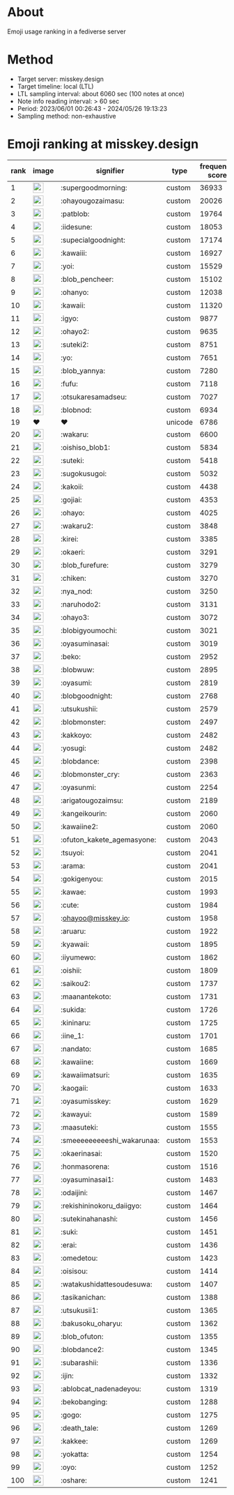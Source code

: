 # About
Emoji usage ranking in a fediverse server

# Method
- Target server: misskey.design
- Target timeline: local (LTL)
- LTL sampling interval: about 6060 sec (100 notes at once)
- Note info reading interval: > 60 sec
- Period: 2023/06/01 00:26:43 - 2024/05/26 19:13:23 
- Sampling method: non-exhaustive

# Emoji ranking at misskey.design

|rank|image|signifier|type|frequency score|
|----|----|----|----|----|
|1|<img height="24" src="https://misskey.design/emoji/supergoodmorning.webp">|:supergoodmorning:|custom|36933|
|2|<img height="24" src="https://misskey.design/emoji/ohayougozaimasu.webp">|:ohayougozaimasu:|custom|20026|
|3|<img height="24" src="https://misskey.design/emoji/patblob.webp">|:patblob:|custom|19764|
|4|<img height="24" src="https://misskey.design/emoji/iidesune.webp">|:iidesune:|custom|18053|
|5|<img height="24" src="https://misskey.design/emoji/supecialgoodnight.webp">|:supecialgoodnight:|custom|17174|
|6|<img height="24" src="https://misskey.design/emoji/kawaiii.webp">|:kawaiii:|custom|16927|
|7|<img height="24" src="https://misskey.design/emoji/yoi.webp">|:yoi:|custom|15529|
|8|<img height="24" src="https://misskey.design/emoji/blob_pencheer.webp">|:blob_pencheer:|custom|15102|
|9|<img height="24" src="https://misskey.design/emoji/ohanyo.webp">|:ohanyo:|custom|12038|
|10|<img height="24" src="https://misskey.design/emoji/kawaii.webp">|:kawaii:|custom|11320|
|11|<img height="24" src="https://misskey.design/emoji/igyo.webp">|:igyo:|custom|9877|
|12|<img height="24" src="https://misskey.design/emoji/ohayo2.webp">|:ohayo2:|custom|9635|
|13|<img height="24" src="https://misskey.design/emoji/suteki2.webp">|:suteki2:|custom|8751|
|14|<img height="24" src="https://misskey.design/emoji/yo.webp">|:yo:|custom|7651|
|15|<img height="24" src="https://misskey.design/emoji/blob_yannya.webp">|:blob_yannya:|custom|7280|
|16|<img height="24" src="https://misskey.design/emoji/fufu.webp">|:fufu:|custom|7118|
|17|<img height="24" src="https://misskey.design/emoji/otsukaresamadseu.webp">|:otsukaresamadseu:|custom|7027|
|18|<img height="24" src="https://misskey.design/emoji/blobnod.webp">|:blobnod:|custom|6934|
|19|❤|❤|unicode|6786|
|20|<img height="24" src="https://misskey.design/emoji/wakaru.webp">|:wakaru:|custom|6600|
|21|<img height="24" src="https://misskey.design/emoji/oishiso_blob1.webp">|:oishiso_blob1:|custom|5834|
|22|<img height="24" src="https://misskey.design/emoji/suteki.webp">|:suteki:|custom|5418|
|23|<img height="24" src="https://misskey.design/emoji/sugokusugoi.webp">|:sugokusugoi:|custom|5032|
|24|<img height="24" src="https://misskey.design/emoji/kakoii.webp">|:kakoii:|custom|4438|
|25|<img height="24" src="https://misskey.design/emoji/gojiai.webp">|:gojiai:|custom|4353|
|26|<img height="24" src="https://misskey.design/emoji/ohayo.webp">|:ohayo:|custom|4025|
|27|<img height="24" src="https://misskey.design/emoji/wakaru2.webp">|:wakaru2:|custom|3848|
|28|<img height="24" src="https://misskey.design/emoji/kirei.webp">|:kirei:|custom|3385|
|29|<img height="24" src="https://misskey.design/emoji/okaeri.webp">|:okaeri:|custom|3291|
|30|<img height="24" src="https://misskey.design/emoji/blob_furefure.webp">|:blob_furefure:|custom|3279|
|31|<img height="24" src="https://misskey.design/emoji/chiken.webp">|:chiken:|custom|3270|
|32|<img height="24" src="https://misskey.design/emoji/nya_nod.webp">|:nya_nod:|custom|3250|
|33|<img height="24" src="https://misskey.design/emoji/naruhodo2.webp">|:naruhodo2:|custom|3131|
|34|<img height="24" src="https://misskey.design/emoji/ohayo3.webp">|:ohayo3:|custom|3072|
|35|<img height="24" src="https://misskey.design/emoji/blobigyoumochi.webp">|:blobigyoumochi:|custom|3021|
|36|<img height="24" src="https://misskey.design/emoji/oyasuminasai.webp">|:oyasuminasai:|custom|3019|
|37|<img height="24" src="https://misskey.design/emoji/beko.webp">|:beko:|custom|2952|
|38|<img height="24" src="https://misskey.design/emoji/blobwuw.webp">|:blobwuw:|custom|2895|
|39|<img height="24" src="https://misskey.design/emoji/oyasumi.webp">|:oyasumi:|custom|2819|
|40|<img height="24" src="https://misskey.design/emoji/blobgoodnight.webp">|:blobgoodnight:|custom|2768|
|41|<img height="24" src="https://misskey.design/emoji/utsukushii.webp">|:utsukushii:|custom|2579|
|42|<img height="24" src="https://misskey.design/emoji/blobmonster.webp">|:blobmonster:|custom|2497|
|43|<img height="24" src="https://misskey.design/emoji/kakkoyo.webp">|:kakkoyo:|custom|2482|
|44|<img height="24" src="https://misskey.design/emoji/yosugi.webp">|:yosugi:|custom|2482|
|45|<img height="24" src="https://misskey.design/emoji/blobdance.webp">|:blobdance:|custom|2398|
|46|<img height="24" src="https://misskey.design/emoji/blobmonster_cry.webp">|:blobmonster_cry:|custom|2363|
|47|<img height="24" src="https://misskey.design/emoji/oyasunmi.webp">|:oyasunmi:|custom|2254|
|48|<img height="24" src="https://misskey.design/emoji/arigatougozaimsu.webp">|:arigatougozaimsu:|custom|2189|
|49|<img height="24" src="https://misskey.design/emoji/kangeikourin.webp">|:kangeikourin:|custom|2060|
|50|<img height="24" src="https://misskey.design/emoji/kawaiine2.webp">|:kawaiine2:|custom|2060|
|51|<img height="24" src="https://misskey.design/emoji/ofuton_kakete_agemasyone.webp">|:ofuton_kakete_agemasyone:|custom|2043|
|52|<img height="24" src="https://misskey.design/emoji/tsuyoi.webp">|:tsuyoi:|custom|2041|
|53|<img height="24" src="https://misskey.design/emoji/arama.webp">|:arama:|custom|2041|
|54|<img height="24" src="https://misskey.design/emoji/gokigenyou.webp">|:gokigenyou:|custom|2015|
|55|<img height="24" src="https://misskey.design/emoji/kawae.webp">|:kawae:|custom|1993|
|56|<img height="24" src="https://misskey.design/emoji/cute.webp">|:cute:|custom|1984|
|57|<img height="24" src="https://misskey.design/emoji/ohayoo.webp">|:ohayoo@misskey.io:|custom|1958|
|58|<img height="24" src="https://misskey.design/emoji/aruaru.webp">|:aruaru:|custom|1922|
|59|<img height="24" src="https://misskey.design/emoji/kyawaii.webp">|:kyawaii:|custom|1895|
|60|<img height="24" src="https://misskey.design/emoji/iiyumewo.webp">|:iiyumewo:|custom|1862|
|61|<img height="24" src="https://misskey.design/emoji/oishii.webp">|:oishii:|custom|1809|
|62|<img height="24" src="https://misskey.design/emoji/saikou2.webp">|:saikou2:|custom|1737|
|63|<img height="24" src="https://misskey.design/emoji/maanantekoto.webp">|:maanantekoto:|custom|1731|
|64|<img height="24" src="https://misskey.design/emoji/sukida.webp">|:sukida:|custom|1726|
|65|<img height="24" src="https://misskey.design/emoji/kininaru.webp">|:kininaru:|custom|1725|
|66|<img height="24" src="https://misskey.design/emoji/iine_1.webp">|:iine_1:|custom|1701|
|67|<img height="24" src="https://misskey.design/emoji/nandato.webp">|:nandato:|custom|1685|
|68|<img height="24" src="https://misskey.design/emoji/kawaiine.webp">|:kawaiine:|custom|1669|
|69|<img height="24" src="https://misskey.design/emoji/kawaiimatsuri.webp">|:kawaiimatsuri:|custom|1635|
|70|<img height="24" src="https://misskey.design/emoji/kaogaii.webp">|:kaogaii:|custom|1633|
|71|<img height="24" src="https://misskey.design/emoji/oyasumisskey.webp">|:oyasumisskey:|custom|1629|
|72|<img height="24" src="https://misskey.design/emoji/kawayui.webp">|:kawayui:|custom|1589|
|73|<img height="24" src="https://misskey.design/emoji/maasuteki.webp">|:maasuteki:|custom|1555|
|74|<img height="24" src="https://misskey.design/emoji/smeeeeeeeeeshi_wakarunaa.webp">|:smeeeeeeeeeshi_wakarunaa:|custom|1553|
|75|<img height="24" src="https://misskey.design/emoji/okaerinasai.webp">|:okaerinasai:|custom|1520|
|76|<img height="24" src="https://misskey.design/emoji/honmasorena.webp">|:honmasorena:|custom|1516|
|77|<img height="24" src="https://misskey.design/emoji/oyasuminasai1.webp">|:oyasuminasai1:|custom|1483|
|78|<img height="24" src="https://misskey.design/emoji/odaijini.webp">|:odaijini:|custom|1467|
|79|<img height="24" src="https://misskey.design/emoji/rekishininokoru_daiigyo.webp">|:rekishininokoru_daiigyo:|custom|1464|
|80|<img height="24" src="https://misskey.design/emoji/sutekinahanashi.webp">|:sutekinahanashi:|custom|1456|
|81|<img height="24" src="https://misskey.design/emoji/suki.webp">|:suki:|custom|1451|
|82|<img height="24" src="https://misskey.design/emoji/erai.webp">|:erai:|custom|1436|
|83|<img height="24" src="https://misskey.design/emoji/omedetou.webp">|:omedetou:|custom|1423|
|84|<img height="24" src="https://misskey.design/emoji/oisisou.webp">|:oisisou:|custom|1414|
|85|<img height="24" src="https://misskey.design/emoji/watakushidattesoudesuwa.webp">|:watakushidattesoudesuwa:|custom|1407|
|86|<img height="24" src="https://misskey.design/emoji/tasikanichan.webp">|:tasikanichan:|custom|1388|
|87|<img height="24" src="https://misskey.design/emoji/utsukusii1.webp">|:utsukusii1:|custom|1365|
|88|<img height="24" src="https://misskey.design/emoji/bakusoku_oharyu.webp">|:bakusoku_oharyu:|custom|1362|
|89|<img height="24" src="https://misskey.design/emoji/blob_ofuton.webp">|:blob_ofuton:|custom|1355|
|90|<img height="24" src="https://misskey.design/emoji/blobdance2.webp">|:blobdance2:|custom|1345|
|91|<img height="24" src="https://misskey.design/emoji/subarashii.webp">|:subarashii:|custom|1336|
|92|<img height="24" src="https://misskey.design/emoji/ijin.webp">|:ijin:|custom|1332|
|93|<img height="24" src="https://misskey.design/emoji/ablobcat_nadenadeyou.webp">|:ablobcat_nadenadeyou:|custom|1319|
|94|<img height="24" src="https://misskey.design/emoji/bekobanging.webp">|:bekobanging:|custom|1288|
|95|<img height="24" src="https://misskey.design/emoji/gogo.webp">|:gogo:|custom|1275|
|96|<img height="24" src="https://misskey.design/emoji/death_tale.webp">|:death_tale:|custom|1269|
|97|<img height="24" src="https://misskey.design/emoji/kakkee.webp">|:kakkee:|custom|1269|
|98|<img height="24" src="https://misskey.design/emoji/yokatta.webp">|:yokatta:|custom|1254|
|99|<img height="24" src="https://misskey.design/emoji/oyo.webp">|:oyo:|custom|1252|
|100|<img height="24" src="https://misskey.design/emoji/oshare.webp">|:oshare:|custom|1241|
